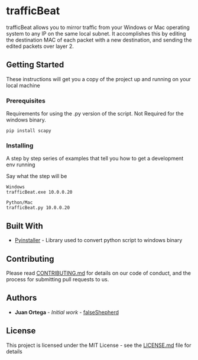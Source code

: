 # trafficBeat

trafficBeat allows you to mirror traffic from your Windows or Mac operating system to any IP on the same local subnet. It accomplishes this by editing the destination MAC of each packet with a new destination, and sending the edited packets over layer 2. 

## Getting Started

These instructions will get you a copy of the project up and running on your local machine

### Prerequisites

Requirements for using the .py version of the script. Not Required for the windows binary.

```
pip install scapy
```

### Installing

A step by step series of examples that tell you how to get a development env running

Say what the step will be

```
Windows
trafficBeat.exe 10.0.0.20
```

```
Python/Mac
trafficBeat.py 10.0.0.20
```

## Built With

* [Pyinstaller](https://www.pyinstaller.org) - Library used to convert python script to windows binary 


## Contributing

Please read [CONTRIBUTING.md](https://gist.github.com/PurpleBooth/b24679402957c63ec426) for details on our code of conduct, and the process for submitting pull requests to us.

## Authors

* **Juan Ortega** - *Initial work* - [falseShepherd](https://github.com/ucatech)

## License

This project is licensed under the MIT License - see the [LICENSE.md](LICENSE.md) file for details


